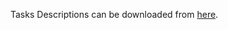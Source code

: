 Tasks Descriptions can be downloaded from [here](https://judge.softuni.org/Contests/Practice/DownloadResource/21445).